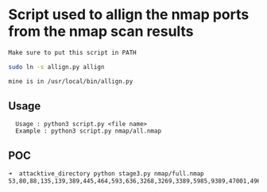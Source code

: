 # Script used to allign the nmap ports from the nmap scan results

```bash
Make sure to put this script in PATH

sudo ln -s allign.py allign

mine is in /usr/local/bin/allign.py

```

## Usage

      Usage : python3 script.py <file name>
      Example : python3 script.py nmap/all.nmap
      
## POC

```bash
➜  attacktive_directory python stage3.py nmap/full.nmap 
53,80,88,135,139,389,445,464,593,636,3268,3269,3389,5985,9389,47001,49664,49665,49667,49669,49672,49673,49674,49678,49684,49695,49814 
```

